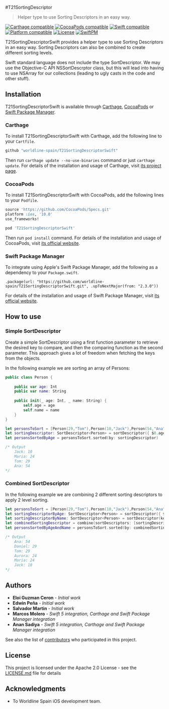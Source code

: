 #T21SortingDescriptor
> Helper type to use Sorting Descriptors in an easy way.

[![Carthage compatible](https://img.shields.io/badge/Carthage-compatible-brightgreen.svg)](https://github.com/Carthage/Carthage)
[![CocoaPods compatible](https://img.shields.io/badge/pod-v2.3.0-blue.svg)](https://github.com/CocoaPods/CocoaPods)
[![Swift compatible](https://img.shields.io/badge/Swift-5.0-orange.svg)]()
[![Platform compatible](https://img.shields.io/badge/platform-iOS-lightgrey.svg)]()
[![License](https://img.shields.io/badge/license-Apache--2.0-blue.svg)]()
[![SwiftPM](https://img.shields.io/badge/Swift%20Package%20Manager-compatible-brightgreen.svg)](https://swift.org/package-manager/)

T21SortingDescriptorSwift provides a helper type to use Sorting Descriptors in an easy way. Sorting Descriptors can also be combined to create different sorting levels.

Swift standard language does not include the type SortDescriptor. We may use the Objective-C API NSSortDescrptor class, but this will lead into having to use NSArray for our collections (leading to ugly casts in the code and other stuff). 


## Installation

T21SortingDescriptorSwift is available through [Carthage](https://github.com/Carthage/Carthage), [CocoaPods](https://cocoapods.org) or [Swift Package Manager](https://swift.org/package-manager/).

### Carthage

To install T21SortingDescriptorSwift with Carthage, add the following line to your `Cartfile`.

```ruby
github "worldline-spain/T21SortingDescriptorSwift"
```

Then run `carthage update --no-use-binaries` command or just `carthage update`. For details of the installation and usage of Carthage, visit [its project page](https://github.com/Carthage/Carthage).


### CocoaPods

To install T21SortingDescriptorSwift with CocoaPods, add the following lines to your `Podfile`.

```ruby
source 'https://github.com/CocoaPods/Specs.git'
platform :ios, '10.0' 
use_frameworks!

pod 'T21SortingDescriptorSwift'
```

Then run `pod install` command. For details of the installation and usage of CocoaPods, visit [its official website](https://cocoapods.org).

### Swift Package Manager
To integrate using Apple's Swift Package Manager, add the following as a dependency to your `Package.swift`.

```rubi
.package(url: "https://github.com/worldline-spain/T21SortingDescriptorSwift.git", .upToNextMajor(from: "2.3.0"))
```

For details of the installation and usage of Swift Package Manager, visit [its official website](https://swift.org/package-manager/).

## How to use

### Simple SortDescriptor

Create a simple SortDescriptor using a first function parameter to retrieve the desired key to compare, and then the comparing function as the second parameter. This approach gives a lot of freedom when fetching the keys from the objects.

In the following example we are sorting an array of Persons:

```swift
public class Person {
    
    public var age: Int
    public var name: String
    
    public init(_ age: Int, _ name: String) {
        self.age = age
        self.name = name
    }
}

let personsToSort = [Person(29,"Tom"),Person(10,"Jack"),Person(54,"Ana"),Person(24,"Maria")]
let sortingDescriptor: SortDescriptor<Person> = sortDescriptor({ $0.age })
let personsSortedByAge = personsToSort.sorted(by: sortingDescriptor)

/* Output
	Jack: 10
	Maria: 24
	Tom: 29
	Ana: 54
*/

```

### Combined SortDescriptor

In the following example we are combining 2 different sorting descriptors to apply 2 level sorting.

```swift
let personsToSort = [Person(29,"Tom"),Person(10,"Jack"),Person(54,"Ana"),Person(24,"Maria"),Person(24,"Aurora"),Person(29,"Daniel")]
let sortingDescriptorByAge: SortDescriptor<Person> = sortDescriptor({ $0.age }, >)
let sortingDescriptorByName: SortDescriptor<Person> = sortDescriptor(key: { $0.name }, String.localizedCaseInsensitiveCompare)
let combinedSortingDescriptor = combine(sortDescriptors: [sortingDescriptorByAge,sortingDescriptorByName])
let personsSortedByAgeAndName = personsToSort.sorted(by: combinedSortingDescriptor)

/* Output
	Ana: 54
	Daniel: 29
	Tom: 29
	Aurora: 24
	Maria: 24
	Jack: 10
*/

```

## Authors

* **Eloi Guzman Ceron** - *Initial work* 
* **Edwin Peña** - *Initial work*
* **Salvador Martin** - *Initial work*
* **Marcos Molero** - *Swift 5 integration, Carthage and Swift Package Manager integration*
* **Anan Sadiya** - *Swift 5 integration, Carthage and Swift Package Manager integration* 

See also the list of [contributors](https://github.com/your/project/contributors) who participated in this project.

## License

This project is licensed under the Apache 2.0 License - see the [LICENSE.md](LICENSE.md) file for details

## Acknowledgments

* To Worldline Spain iOS development team.
